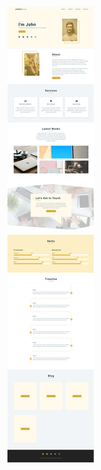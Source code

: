 <a href="https://html-css-qr-code-component.netlify.app">
  <img src="./design/05-portfolio(grid).jpeg
  " alt="portfolio">
</a>
